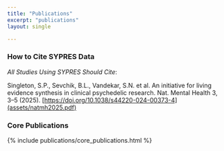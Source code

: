 ```yaml
---
title: "Publications"
excerpt: "publications"
layout: single

---
```


### How to Cite SYPRES Data

_All Studies Using SYPRES Should Cite_:

Singleton, S.P., Sevchik, B.L., Vandekar, S.N. et al. An initiative for living evidence synthesis in clinical psychedelic research. Nat. Mental Health 3, 3–5 (2025). [https://doi.org/10.1038/s44220-024-00373-4](assets/natmh2025.pdf)


### Core Publications

{% include publications/core_publications.html %}

